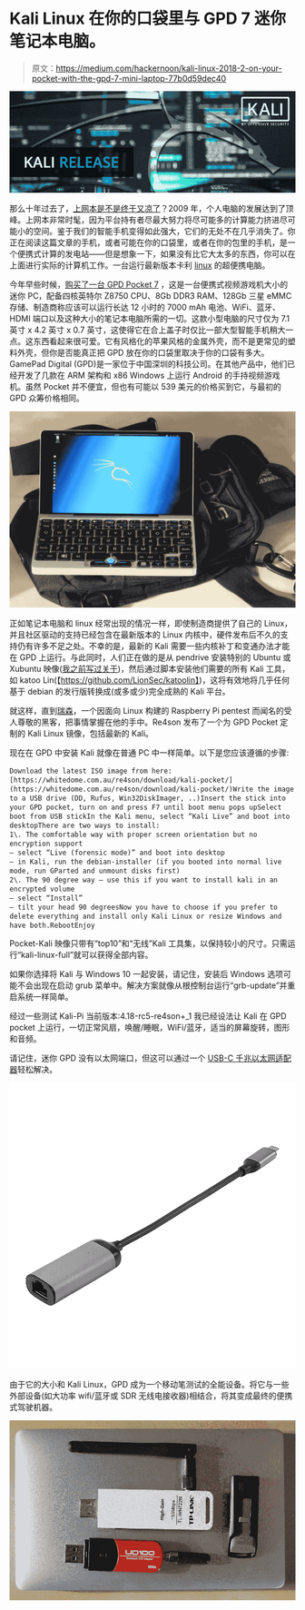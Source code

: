 # Kali Linux 在你的口袋里与 GPD 7 迷你笔记本电脑。

> 原文：<https://medium.com/hackernoon/kali-linux-2018-2-on-your-pocket-with-the-gpd-7-mini-laptop-77b0d59dec40>

![](img/c689d53077173c75ee5e66545f76ba33.png)

那么十年过去了，[上网本是不是终于又凉了](/@tomac/qpd-pocket-7-the-return-of-the-hacker-netbook-fe9be1b02ebf)？2009 年，个人电脑的发展达到了顶峰。上网本非常时髦，因为平台持有者尽最大努力将尽可能多的计算能力挤进尽可能小的空间。鉴于我们的智能手机变得如此强大，它们的无处不在几乎消失了。你正在阅读这篇文章的手机，或者可能在你的口袋里，或者在你的包里的手机，是一个便携式计算的发电站——但是想象一下，如果没有比它大太多的东西，你可以在上面进行实际的计算机工作。一台运行最新版本卡利 [linux](https://hackernoon.com/tagged/linux) 的超便携电脑。

今年早些时候，[购买了一台 GPD Pocket 7](https://bit.ly/2OzW1d0) ，这是一台便携式视频游戏机大小的迷你 PC，配备四核英特尔 Z8750 CPU、8Gb DDR3 RAM、128Gb 三星 eMMC 存储、制造商称应该可以运行长达 12 小时的 7000 mAh 电池、WiFi、蓝牙、HDMI 端口以及这种大小的笔记本电脑所需的一切。这款小型电脑的尺寸仅为 7.1 英寸 x 4.2 英寸 x 0.7 英寸，这使得它在合上盖子时仅比一部大型智能手机稍大一点。这东西看起来很可爱。它有风格化的苹果风格的金属外壳，而不是更常见的塑料外壳，但你是否能真正把 GPD 放在你的口袋里取决于你的口袋有多大。GamePad Digital (GPD)是一家位于中国深圳的科技公司。在其他产品中，他们已经开发了几款在 ARM 架构和 x86 Windows 上运行 Android 的手持视频游戏机。虽然 Pocket 并不便宜，但也有可能以 539 美元的价格买到它，与最初的 GPD 众筹价格相同。

![](img/d7959bfbba4059dcbcaf9b5a926d1669.png)

正如笔记本电脑和 linux 经常出现的情况一样，即使制造商提供了自己的 Linux，并且社区驱动的支持已经包含在最新版本的 Linux 内核中，硬件发布后不久的支持仍有许多不足之处。不幸的是，最新的 Kali 需要一些内核补丁和变通办法才能在 GPD 上运行。与此同时，人们正在做的是从 pendrive 安装特别的 Ubuntu 或 Xubuntu 映像([我之前写过关于](/@tomac/qpd-pocket-7-the-return-of-the-hacker-netbook-fe9be1b02ebf))，然后通过脚本安装他们需要的所有 Kali 工具，如 katoo Lin(【https://github.com/LionSec/katoolin】)，这将有效地将几乎任何基于 debian 的发行版转换成(或多或少)完全成熟的 Kali 平台。

就这样，直到[瑞森](https://twitter.com/Re4sonKernel)，一个因面向 Linux 构建的 Raspberry Pi pentest 而闻名的受人尊敬的黑客，把事情掌握在他的手中。Re4son 发布了一个为 GPD Pocket 定制的 Kali Linux 镜像，包括最新的 Kali。

现在在 GPD 中安装 Kali 就像在普通 PC 中一样简单。以下是您应该遵循的步骤:

```
Download the latest ISO image from here:[https://whitedome.com.au/re4son/download/kali-pocket/](https://whitedome.com.au/re4son/download/kali-pocket/)Write the image to a USB drive (DD, Rufus, Win32DiskImager, ..)Insert the stick into your GPD pocket, turn on and press F7 until boot menu pops upSelect boot from USB stickIn the Kali menu, select “Kali Live” and boot into desktopThere are two ways to install:
1\. The comfortable way with proper screen orientation but no encryption support
– select “Live (forensic mode)” and boot into desktop
– in Kali, run the debian-installer (if you booted into normal live mode, run GParted and unmount disks first)
2\. The 90 degree way – use this if you want to install kali in an encrypted volume
– select “Install”
– tilt your head 90 degreesNow you have to choose if you prefer to delete everything and install only Kali Linux or resize Windows and have both.RebootEnjoy
```

Pocket-Kali 映像只带有“top10”和“无线”Kali 工具集，以保持较小的尺寸。只需运行“kali-linux-full”就可以获得全部内容。

如果你选择将 Kali 与 Windows 10 一起安装，请记住，安装后 Windows 选项可能不会出现在启动 grub 菜单中。解决方案就像从根控制台运行“grb-update”并重启系统一样简单。

经过一些测试 Kali-Pi 当前版本:4.18-rc5-re4son+_1 我已经设法让 Kali 在 GPD pocket 上运行，一切正常风扇，唤醒/睡眠，WiFi/蓝牙，适当的屏幕旋转，图形和音频。

请记住，迷你 GPD 没有以太网端口，但这可以通过一个 [USB-C 千兆以太网适配器](https://www.gearbest.com/usb-accessories/pp_1020102.html?lkid=12446224)轻松解决。

![](img/e7721d3f03a20759b494ba150cf0f7f3.png)

由于它的大小和 Kali Linux，GPD 成为一个移动笔测试的全能设备。将它与一些外部设备(如大功率 wifi/蓝牙或 SDR 无线电接收器)相结合，将其变成最终的便携式驾驶机器。

![](img/e6d56e9bc72a500b1d135d99c2bd968c.png)